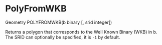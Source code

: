 # PolyFromWKB #

Geometry POLYFROMWKB(b binary [, srid integer])

Returns a polygon that corresponds to the Well Known Binary (WKB) in b. The SRID can optionally be specified, it is `-1` by default.
